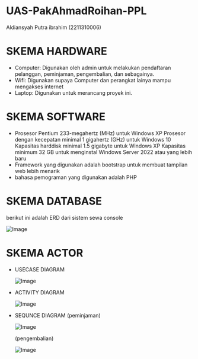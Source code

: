 # UAS-PakAhmadRoihan-PPL
Aldiansyah Putra ibrahim (2211310006)
# SKEMA HARDWARE
-	Computer: Digunakan oleh admin untuk melakukan pendaftaran pelanggan, peminjaman, pengembalian, dan sebagainya.
-	Wifi: Digunakan supaya Computer dan perangkat lainya mampu mengakses internet
-	Laptop: Digunakan untuk merancang proyek ini.
# SKEMA SOFTWARE
- Prosesor Pentium 233-megahertz (MHz) untuk Windows XP
  Prosesor dengan kecepatan minimal 1 gigahertz (GHz) untuk Windows 10
  Kapasitas harddisk minimal 1.5 gigabyte untuk Windows XP
  Kapasitas minimum 32 GB untuk menginstal Windows Server 2022 atau yang lebih baru
- Framework yang digunakan adalah bootstrap untuk membuat tampilan web lebih menarik
- bahasa pemograman yang digunakan adalah PHP
  
# SKEMA DATABASE
berikut ini adalah ERD dari sistem sewa console


![Image](https://github.com/user-attachments/assets/18bdfa9f-cd3d-4c27-adb7-1ce177b685ca)


# SKEMA ACTOR
- USECASE DIAGRAM
  
  ![Image](https://github.com/user-attachments/assets/0579d3ee-3f44-4c85-b68d-f0f26a2d6efc)

- ACTIVITY DIAGRAM
  
  ![Image](https://github.com/user-attachments/assets/c6d9140d-510f-47da-b744-c66e077b22bf)

- SEQUNCE DIAGRAM
  (peminjaman)
  
  ![Image](https://github.com/user-attachments/assets/34bb025e-21a9-4188-855b-ab4d647738c2)

  (pengembalian)

  ![Image](https://github.com/user-attachments/assets/b4b88501-e98e-4e68-af19-bfb4c3d905b1)
